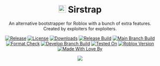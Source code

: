 <div align="center">

# <image src="images/Sirstrap.png" height="24"> Sirstrap

An alternative bootstrapper for Roblox with a bunch of extra features. Created by exploiters for exploiters.

[![Release](https://img.shields.io/github/v/tag/massimopaganigh/sirstrap?label=Release)](https://github.com/massimopaganigh/sirstrap/releases/latest)
[![License](https://img.shields.io/github/license/massimopaganigh/sirstrap?label=License)](https://github.com/massimopaganigh/sirstrap/blob/main/LICENSE)
[![Downloads](https://img.shields.io/github/downloads/massimopaganigh/sirstrap/total?label=Downloads)](https://github.com/massimopaganigh/sirstrap/releases)
[![Release Build](https://github.com/massimopaganigh/sirstrap/actions/workflows/release_build.yml/badge.svg)](https://github.com/massimopaganigh/sirstrap/actions/workflows/release_build.yml)
[![Main Branch Build](https://github.com/massimopaganigh/sirstrap/actions/workflows/main_branch_build.yml/badge.svg)](https://github.com/massimopaganigh/sirstrap/actions/workflows/main_branch_build.yml)
[![Format Check](https://github.com/massimopaganigh/Sirstrap/actions/workflows/format_check.yml/badge.svg?branch=develop)](https://github.com/massimopaganigh/Sirstrap/actions/workflows/format_check.yml)
[![Develop Branch Build](https://github.com/massimopaganigh/Sirstrap/actions/workflows/develop_branch_build.yml/badge.svg?branch=develop)](https://github.com/massimopaganigh/Sirstrap/actions/workflows/develop_branch_build.yml)
[![Tested On](https://img.shields.io/badge/Tested_On-SirHurt-2daaea)](https://sirhurt.net)
[![Roblox Version](https://img.shields.io/badge/dynamic/json?url=https%3A//sirhurt.net/status/fetch.php%3Fexploit%3DSirHurt%2520V5&query=%24%5B0%5D%5B%27SirHurt%20V5%27%5D.roblox_version&label=&color=2daaea)](https://sirhurt.net)
[![Made With Love By](https://img.shields.io/badge/Made_With_Love_By-SirHurt_CSR_Team-f2504b)](https://sirhurt.net)

<image src="images/Sirstrap_Demo.png">

</div>
